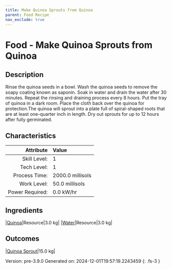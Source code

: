 ```yaml
---
title: Make Quinoa Sprouts from Quinoa
parent: Food Recipe
nav_exclude: true
---
```

# Food - Make Quinoa Sprouts from Quinoa

## Description
Rinse the quinoa seeds in a bowl. Wash the quinoa seeds &#10;&#9;&#9;&#9;to remove the soapy coating known as saponin. Soak in water and &#10;&#9;&#9;&#9;drain the water after 30 minutes. Repeat the rinsing and draining &#10;&#9;&#9;&#9;process every 8 hours. Put the tray of quinoa in a dark room. &#10;&#9;&#9;&#9;Place the cloth back over the quinoa for protection.The quinoa will &#10;&#9;&#9;&#9;sprout into a plate full of spiral-shaped roots that are at least &#10;&#9;&#9;&#9;one-quarter inch in length. Dry out sprouts for up to 12 hours &#10;&#9;&#9;&#9;after fully germinated. 

## Characteristics

| Attribute      | Value |
|--------:|:------|
|Skill Level:|1|
|Tech Level:|1|
|Process Time:|2000.0 millisols|
|Work Level:|50.0 millisols|
|Power Required:|0.0 kW/hr|

## Ingredients

|[Quinoa](../resource/quinoa.html)|Resource|3.0 kg|
|[Water](../resource/water.html)|Resource|3.0 kg|

## Outcomes

|[Quinoa Sprout](../resource/quinoa-sprout.html)|15.0 kg|


Version: pre-3.9.0 Generated on: 2024-12-01T19:57:19.2243459
{: .fs-3 }


